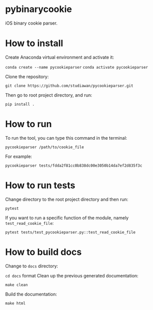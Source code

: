 # pybinarycookie
iOS binary cookie parser.

# How to install

Create Anaconda virtual environment and activate it:

`conda create --name pycookieparser`
`conda activate pycookieparser`

Clone the repository: 

`git clone https://github.com/studiawan/pycookieparser.git`

Then go to root project directory, and run: 

`pip install .`

# How to run

To run the tool, you can type this command in the terminal:

`pycookieparser /path/to/cookie_file`

For example:

`pycookieparser tests/fdda2f81cc0b838dc00e3050b14da7ef2d835f3c`

# How to run tests

Change directory to the root project directory and then run:

`pytest`

If you want to run a specific function of the module, namely `test_read_cookie_file`:

`pytest tests/test_pycookieparser.py::test_read_cookie_file`

# How to build docs

Change to `docs` directory:

`cd docs`
format 
Clean up the previous generated documentation:

`make clean`

Build the documentation:

`make html`